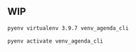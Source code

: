 

## WIP

```sh
pyenv virtualenv 3.9.7 venv_agenda_cli
```

```sh
pyenv activate venv_agenda_cli
```
